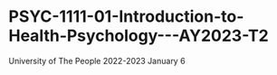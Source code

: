 # PSYC-1111-01-Introduction-to-Health-Psychology---AY2023-T2
University of The People 
2022-2023 January 6
